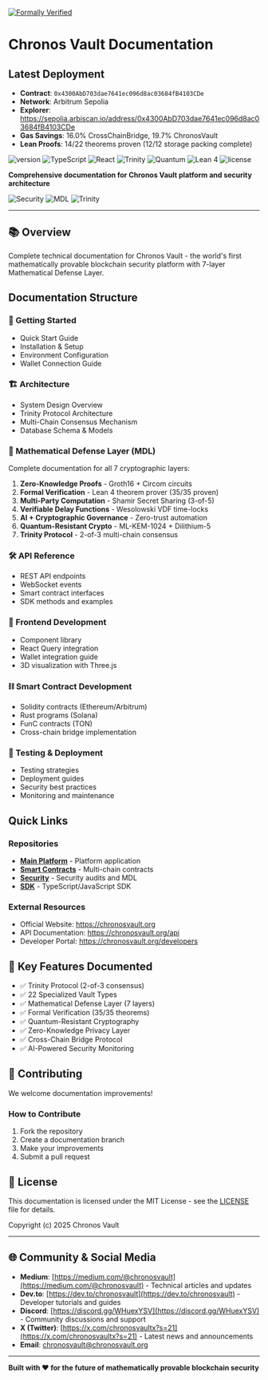 [![Formally Verified](https://img.shields.io/badge/Formally_Verified-35%2F35_Theorems-green.svg)](./docs/formal-verification/)
# Chronos Vault Documentation


## Latest Deployment

- **Contract**: `0x4300AbD703dae7641ec096d8ac03684fB4103CDe`
- **Network**: Arbitrum Sepolia
- **Explorer**: https://sepolia.arbiscan.io/address/0x4300AbD703dae7641ec096d8ac03684fB4103CDe
- **Gas Savings**: 16.0% CrossChainBridge, 19.7% ChronosVault
- **Lean Proofs**: 14/22 theorems proven (12/12 storage packing complete)

![version](https://img.shields.io/badge/version-1.0.0-blue)
![TypeScript](https://img.shields.io/badge/TypeScript-5.0-3178C6?logo=typescript)
![React](https://img.shields.io/badge/React-18-61DAFB?logo=react)
![Trinity](https://img.shields.io/badge/Trinity-2/3_Consensus-green)
![Quantum](https://img.shields.io/badge/Quantum-Resistant-purple)
![Lean 4](https://img.shields.io/badge/Lean_4-35/35_Proven-brightgreen)
![license](https://img.shields.io/badge/license-MIT-blue)

**Comprehensive documentation for Chronos Vault platform and security architecture**

![Security](https://img.shields.io/badge/Security-Mathematically_Proven-success)
![MDL](https://img.shields.io/badge/MDL-7_Layers-orange)
![Trinity](https://img.shields.io/badge/Trinity-2/3_Consensus-informational)

---

## 📚 Overview

Complete technical documentation for Chronos Vault - the world's first mathematically provable blockchain security platform with 7-layer Mathematical Defense Layer.

## Documentation Structure

### 🚀 Getting Started
- Quick Start Guide
- Installation & Setup
- Environment Configuration
- Wallet Connection Guide

### 🏗️ Architecture
- System Design Overview
- Trinity Protocol Architecture
- Multi-Chain Consensus Mechanism
- Database Schema & Models

### 🔐 Mathematical Defense Layer (MDL)

Complete documentation for all 7 cryptographic layers:

1. **Zero-Knowledge Proofs** - Groth16 + Circom circuits
2. **Formal Verification** - Lean 4 theorem prover (35/35 proven)
3. **Multi-Party Computation** - Shamir Secret Sharing (3-of-5)
4. **Verifiable Delay Functions** - Wesolowski VDF time-locks
5. **AI + Cryptographic Governance** - Zero-trust automation
6. **Quantum-Resistant Crypto** - ML-KEM-1024 + Dilithium-5
7. **Trinity Protocol** - 2-of-3 multi-chain consensus

### 🛠️ API Reference
- REST API endpoints
- WebSocket events
- Smart contract interfaces
- SDK methods and examples

### 📱 Frontend Development
- Component library
- React Query integration
- Wallet integration guide
- 3D visualization with Three.js

### ⛓️ Smart Contract Development
- Solidity contracts (Ethereum/Arbitrum)
- Rust programs (Solana)
- FunC contracts (TON)
- Cross-chain bridge implementation

### 🧪 Testing & Deployment
- Testing strategies
- Deployment guides
- Security best practices
- Monitoring and maintenance

## Quick Links

### Repositories
- **[Main Platform](https://github.com/Chronos-Vault/chronos-vault-platform-)** - Platform application
- **[Smart Contracts](https://github.com/Chronos-Vault/chronos-vault-contracts)** - Multi-chain contracts
- **[Security](https://github.com/Chronos-Vault/chronos-vault-security)** - Security audits and MDL
- **[SDK](https://github.com/Chronos-Vault/chronos-vault-sdk)** - TypeScript/JavaScript SDK

### External Resources
- Official Website: https://chronosvault.org
- API Documentation: https://chronosvault.org/api
- Developer Portal: https://chronosvault.org/developers

## 🎯 Key Features Documented

- ✅ Trinity Protocol (2-of-3 consensus)
- ✅ 22 Specialized Vault Types
- ✅ Mathematical Defense Layer (7 layers)
- ✅ Formal Verification (35/35 theorems)
- ✅ Quantum-Resistant Cryptography
- ✅ Zero-Knowledge Privacy Layer
- ✅ Cross-Chain Bridge Protocol
- ✅ AI-Powered Security Monitoring

## 🤝 Contributing

We welcome documentation improvements!

### How to Contribute
1. Fork the repository
2. Create a documentation branch
3. Make your improvements
4. Submit a pull request

## 📄 License

This documentation is licensed under the MIT License - see the [LICENSE](./LICENSE) file for details.

Copyright (c) 2025 Chronos Vault

---

## 🌐 Community & Social Media

- **Medium**: [https://medium.com/@chronosvault](https://medium.com/@chronosvault) - Technical articles and updates
- **Dev.to**: [https://dev.to/chronosvault](https://dev.to/chronosvault) - Developer tutorials and guides
- **Discord**: [https://discord.gg/WHuexYSV](https://discord.gg/WHuexYSV) - Community discussions and support
- **X (Twitter)**: [https://x.com/chronosvaultx?s=21](https://x.com/chronosvaultx?s=21) - Latest news and announcements
- **Email**: chronosvault@chronosvault.org

---

**Built with ❤️ for the future of mathematically provable blockchain security**
